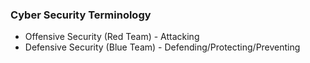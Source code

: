 ### Cyber Security Terminology

- Offensive Security (Red Team) - Attacking
- Defensive Security (Blue Team) - Defending/Protecting/Preventing
